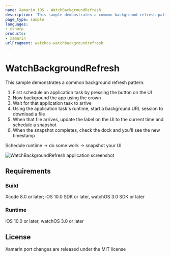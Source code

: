 ```yaml
---
name: Xamarin.iOS - WatchBackgroundRefresh
description: 'This sample demonstrates a common background refresh pattern for Apple Watch apps #watchos'
page_type: sample
languages:
- csharp
products:
- xamarin
urlFragment: watchos-watchbackgroundrefresh
---
```

# WatchBackgroundRefresh

This sample demonstrates a common background refresh pattern:

1. First schedule an application task by pressing the button on the UI
2. Now background the app using the crown
3. Wait for that application task to arrive
4. Using the application task's runtime, start a background URL session to download a file
5. When that file arrives, update the label on the UI to the current time and schedule a snapshot
6. When the snapshot completes, check the dock and you'll see the new timestamp

Schedule runtime -> do some work -> snapshot your UI

![WatchBackgroundRefresh application screenshot](Screenshots/WatchScreenshot.png)

## Requirements

### Build

Xcode 8.0 or later; iOS 10.0 SDK or later, watchOS 3.0 SDK or later

### Runtime

iOS 10.0 or later, watchOS 3.0 or later

## License

Xamarin port changes are released under the MIT license
